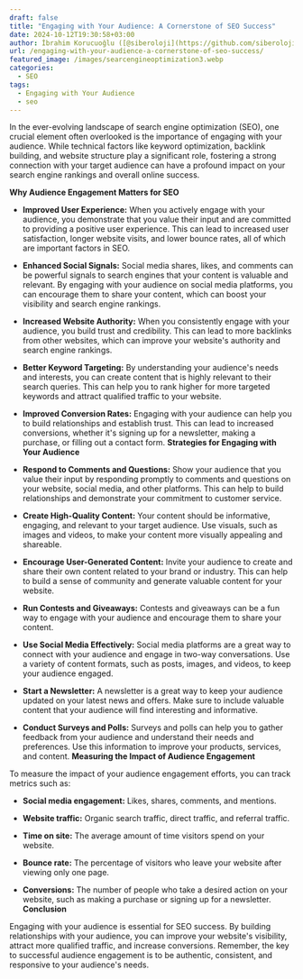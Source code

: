 ```yaml
---
draft: false
title: "Engaging with Your Audience: A Cornerstone of SEO Success"
date: 2024-10-12T19:30:58+03:00
author: İbrahim Korucuoğlu ([@siberoloji](https://github.com/siberoloji))
url: /engaging-with-your-audience-a-cornerstone-of-seo-success/
featured_image: /images/searcengineoptimization3.webp
categories:
  - SEO
tags:
  - Engaging with Your Audience
  - seo
---
```

In the ever-evolving landscape of search engine optimization (SEO), one crucial element often overlooked is the importance of engaging with your audience. While technical factors like keyword optimization, backlink building, and website structure play a significant role, fostering a strong connection with your target audience can have a profound impact on your search engine rankings and overall online success.

**Why Audience Engagement Matters for SEO**
* **Improved User Experience:** When you actively engage with your audience, you demonstrate that you value their input and are committed to providing a positive user experience. This can lead to increased user satisfaction, longer website visits, and lower bounce rates, all of which are important factors in SEO.

* **Enhanced Social Signals:** Social media shares, likes, and comments can be powerful signals to search engines that your content is valuable and relevant. By engaging with your audience on social media platforms, you can encourage them to share your content, which can boost your visibility and search engine rankings.

* **Increased Website Authority:** When you consistently engage with your audience, you build trust and credibility. This can lead to more backlinks from other websites, which can improve your website's authority and search engine rankings.

* **Better Keyword Targeting:** By understanding your audience's needs and interests, you can create content that is highly relevant to their search queries. This can help you to rank higher for more targeted keywords and attract qualified traffic to your website.

* **Improved Conversion Rates:** Engaging with your audience can help you to build relationships and establish trust. This can lead to increased conversions, whether it's signing up for a newsletter, making a purchase, or filling out a contact form.
**Strategies for Engaging with Your Audience**
* **Respond to Comments and Questions:** Show your audience that you value their input by responding promptly to comments and questions on your website, social media, and other platforms. This can help to build relationships and demonstrate your commitment to customer service.

* **Create High-Quality Content:** Your content should be informative, engaging, and relevant to your target audience. Use visuals, such as images and videos, to make your content more visually appealing and shareable.   

* **Encourage User-Generated Content:** Invite your audience to create and share their own content related to your brand or industry. This can help to build a sense of community and generate valuable content for your website.

* **Run Contests and Giveaways:** Contests and giveaways can be a fun way to engage with your audience and encourage them to share your content.

* **Use Social Media Effectively:** Social media platforms are a great way to connect with your audience and engage in two-way conversations. Use a variety of content formats, such as posts, images, and videos, to keep your audience engaged.

* **Start a Newsletter:** A newsletter is a great way to keep your audience updated on your latest news and offers. Make sure to include valuable content that your audience will find interesting and informative.

* **Conduct Surveys and Polls:** Surveys and polls can help you to gather feedback from your audience and understand their needs and preferences. Use this information to improve your products, services, and content.
**Measuring the Impact of Audience Engagement**

To measure the impact of your audience engagement efforts, you can track metrics such as:
* **Social media engagement:** Likes, shares, comments, and mentions.

* **Website traffic:** Organic search traffic, direct traffic, and referral traffic.

* **Time on site:** The average amount of time visitors spend on your website.

* **Bounce rate:** The percentage of visitors who leave your website after viewing only one page.

* **Conversions:** The number of people who take a desired action on your website, such as making a purchase or signing up for a newsletter.   
**Conclusion**

Engaging with your audience is essential for SEO success. By building relationships with your audience, you can improve your website's visibility, attract more qualified traffic, and increase conversions. Remember, the key to successful audience engagement is to be authentic, consistent, and responsive to your audience's needs.
